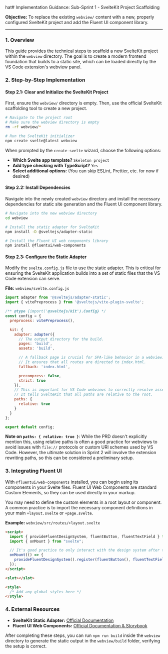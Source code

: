 hat# Implementation Guidance: Sub-Sprint 1 - SvelteKit Project Scaffolding

**Objective:** To replace the existing `webview/` content with a new, properly configured SvelteKit project and add the Fluent UI component library.

---

### 1. Overview

This guide provides the technical steps to scaffold a new SvelteKit project within the `webview` directory. The goal is to create a modern frontend foundation that builds to a static site, which can be loaded directly by the VS Code extension's webview panel.

### 2. Step-by-Step Implementation

#### Step 2.1: Clear and Initialize the SvelteKit Project

First, ensure the `webview/` directory is empty. Then, use the official SvelteKit scaffolding tool to create a new project.

```bash
# Navigate to the project root
# Make sure the webview directory is empty
rm -rf webview/*

# Run the SvelteKit initializer
npm create svelte@latest webview
```

When prompted by the `create-svelte` wizard, choose the following options:
-   **Which Svelte app template?** `Skeleton project`
-   **Add type checking with TypeScript?** `Yes`
-   **Select additional options:** (You can skip ESLint, Prettier, etc. for now if desired)

#### Step 2.2: Install Dependencies

Navigate into the newly created `webview` directory and install the necessary dependencies for static site generation and the Fluent UI component library.

```bash
# Navigate into the new webview directory
cd webview

# Install the static adapter for SvelteKit
npm install -D @sveltejs/adapter-static

# Install the Fluent UI web components library
npm install @fluentui/web-components
```

#### Step 2.3: Configure the Static Adapter

Modify the `svelte.config.js` file to use the static adapter. This is critical for ensuring the SvelteKit application builds into a set of static files that the VS Code extension can serve.

**File:** `webview/svelte.config.js`
```javascript
import adapter from '@sveltejs/adapter-static';
import { vitePreprocess } from '@sveltejs/vite-plugin-svelte';

/** @type {import('@sveltejs/kit').Config} */
const config = {
  preprocess: vitePreprocess(),

  kit: {
    adapter: adapter({
      // The output directory for the build.
      pages: 'build',
      assets: 'build',

      // A fallback page is crucial for SPA-like behavior in a webview.
      // It ensures that all routes are directed to index.html.
      fallback: 'index.html',

      precompress: false,
      strict: true
    }),
    // This is important for VS Code webviews to correctly resolve asset paths.
    // It tells SvelteKit that all paths are relative to the root.
    paths: {
      relative: true
    }
  }
};

export default config;
```
**Note on `paths: { relative: true }`**: While the PRD doesn't explicitly mention this, using relative paths is often a good practice for webviews to avoid issues with `file://` protocols or custom URI schemes used by VS Code. However, the ultimate solution in Sprint 2 will involve the extension rewriting paths, so this can be considered a preliminary setup.

### 3. Integrating Fluent UI

With `@fluentui/web-components` installed, you can begin using its components in your Svelte files. Fluent UI Web Components are standard Custom Elements, so they can be used directly in your markup.

You may need to define the custom elements in a root layout or component. A common practice is to import the necessary component definitions in your main `+layout.svelte` or `+page.svelte`.

**Example:** `webview/src/routes/+layout.svelte`
```html
<script>
  import { provideFluentDesignSystem, fluentButton, fluentTextField } from "@fluentui/web-components";
  import { onMount } from "svelte";

  // It's good practice to only interact with the design system after the component has mounted.
  onMount(() => {
    provideFluentDesignSystem().register(fluentButton(), fluentTextField());
  });
</script>

<slot></slot>

<style>
  /* Add any global styles here */
</style>
```

### 4. External Resources

-   **SvelteKit Static Adapter:** [Official Documentation](https://kit.svelte.dev/docs/adapter-static)
-   **Fluent UI Web Components:** [Official Documentation & Storybook](https://fluentui.dev/)

After completing these steps, you can run `npm run build` inside the `webview` directory to generate the static output in the `webview/build` folder, verifying the setup is correct.
